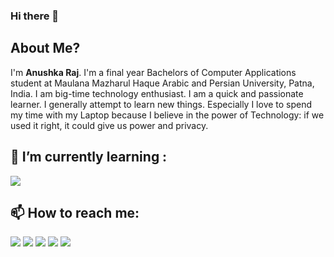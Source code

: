 ### Hi there 👋

<!--
**Anushka-codergirl/Anushka-codergirl** is a ✨ _special_ ✨ repository because its `README.md` (this file) appears on your GitHub profile.

Here are some ideas to get you started:

- 🔭 I’m currently working on ...
- 👯 I’m looking to collaborate on ...
- 🤔 I’m looking for help with ...
- 💬 Ask me about ...
- 😄 Pronouns: ...
- ⚡ Fun fact: ...
-->
## About Me?
I'm **Anushka Raj**. I'm a final year Bachelors of Computer Applications student at Maulana Mazharul Haque Arabic and Persian University, Patna, India. I am big-time technology enthusiast. I am a quick and passionate learner. I generally attempt to learn new things. Especially I love to spend my time with my Laptop because I believe in the power of Technology: if we used it right, it could give us power and privacy.

## 🌱 I’m currently learning :
 <img src="https://img.icons8.com/bubbles/50/000000/react.png"/>
 
## 📫 How to reach me: 

[<img target="_blank" src="https://img.icons8.com/bubbles/50/000000/linkedin.png"/>](https://www.linkedin.com/in/Anushka-raj/) 
[<img target="_blank" src="https://img.icons8.com/bubbles/50/000000/github.png">](https://www.github.com/Anushka-codergirl/) 
[<img target="_blank" src="https://img.icons8.com/bubbles/50/000000/twitter.png"/>](https://www.twitter.com/AnushCodergirl/)
[<img target="_blank" src="https://img.icons8.com/bubbles/50/000000/facebook-new.png">](https://www.facebook.com/rich1anush/)
[<img target="_blank" src="https://img.icons8.com/bubbles/50/000000/instagram-new.png"/>](https://www.instagram.com/anush.codergirl/)

